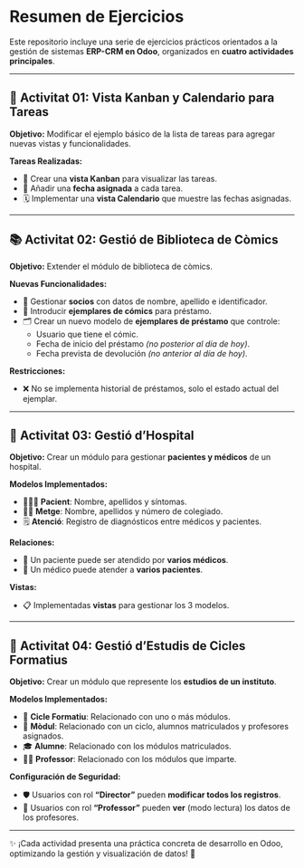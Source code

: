 # Resumen de Ejercicios

Este repositorio incluye una serie de ejercicios prácticos orientados a la gestión de sistemas **ERP-CRM en Odoo**, organizados en **cuatro actividades principales**.

---

## 📝 **Activitat 01: Vista Kanban y Calendario para Tareas**

**Objetivo:**
Modificar el ejemplo básico de la lista de tareas para agregar nuevas vistas y funcionalidades.

**Tareas Realizadas:**
- 📌 Crear una **vista Kanban** para visualizar las tareas.
- 📅 Añadir una **fecha asignada** a cada tarea.
- 🗓️ Implementar una **vista Calendario** que muestre las fechas asignadas.

---

## 📚 **Activitat 02: Gestió de Biblioteca de Còmics**

**Objetivo:**
Extender el módulo de biblioteca de còmics.

**Nuevas Funcionalidades:**
- 👤 Gestionar **socios** con datos de nombre, apellido e identificador.
- 📖 Introducir **ejemplares de cómics** para préstamo.
- 🗂️ Crear un nuevo modelo de **ejemplares de préstamo** que controle:
  - Usuario que tiene el cómic.
  - Fecha de inicio del préstamo *(no posterior al día de hoy)*.
  - Fecha prevista de devolución *(no anterior al día de hoy)*.

**Restricciones:**
- ❌ No se implementa historial de préstamos, solo el estado actual del ejemplar.

---

## 🏥 **Activitat 03: Gestió d’Hospital**

**Objetivo:**
Crear un módulo para gestionar **pacientes y médicos** de un hospital.

**Modelos Implementados:**
- 🧑‍🤝‍🧑 **Pacient**: Nombre, apellidos y síntomas.
- 🧑‍⚕️ **Metge**: Nombre, apellidos y número de colegiado.
- 🗒️ **Atenció**: Registro de diagnósticos entre médicos y pacientes.

**Relaciones:**
- 🔄 Un paciente puede ser atendido por **varios médicos**.
- 🔄 Un médico puede atender a **varios pacientes**.

**Vistas:**
- 📋 Implementadas **vistas** para gestionar los 3 modelos.

---

## 🏫 **Activitat 04: Gestió d’Estudis de Cicles Formatius**

**Objetivo:**
Crear un módulo que represente los **estudios de un instituto**.

**Modelos Implementados:**
- 📘 **Cicle Formatiu**: Relacionado con uno o más módulos.
- 📗 **Mòdul**: Relacionado con un ciclo, alumnos matriculados y profesores asignados.
- 🎓 **Alumne**: Relacionado con los módulos matriculados.
- 👨‍🏫 **Professor**: Relacionado con los módulos que imparte.

**Configuración de Seguridad:**
- 🛡️ Usuarios con rol **“Director”** pueden **modificar todos los registros**.
- 👀 Usuarios con rol **“Professor”** pueden **ver** (modo lectura) los datos de los profesores.

---

✨ ¡Cada actividad presenta una práctica concreta de desarrollo en Odoo, optimizando la gestión y visualización de datos! 🚀
